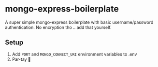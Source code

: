 # mongo-express-boilerplate

A super simple mongo-express boilerplate with basic username/password authentication. No encryption tho .. add that yourself.

## Setup

1. Add `PORT` and `MONGO_CONNECT_URI` environment variables to .env
2. Par-tay 🎉
